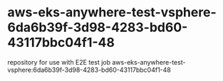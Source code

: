 # aws-eks-anywhere-test-vsphere-6da6b39f-3d98-4283-bd60-43117bbc04f1-48
repository for use with E2E test job aws-eks-anywhere-test-vsphere:6da6b39f-3d98-4283-bd60-43117bbc04f1-48
